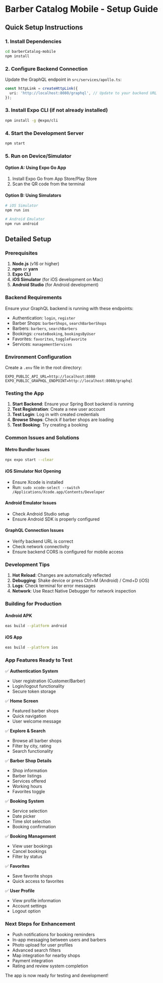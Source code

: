# Barber Catalog Mobile - Setup Guide

## Quick Setup Instructions

### 1. Install Dependencies

```bash
cd barberCatalog-mobile
npm install
```

### 2. Configure Backend Connection

Update the GraphQL endpoint in `src/services/apollo.ts`:

```typescript
const httpLink = createHttpLink({
  uri: 'http://localhost:8080/graphql', // Update to your backend URL
});
```

### 3. Install Expo CLI (if not already installed)

```bash
npm install -g @expo/cli
```

### 4. Start the Development Server

```bash
npm start
```

### 5. Run on Device/Simulator

#### Option A: Using Expo Go App
1. Install Expo Go from App Store/Play Store
2. Scan the QR code from the terminal

#### Option B: Using Simulators
```bash
# iOS Simulator
npm run ios

# Android Emulator
npm run android
```

## Detailed Setup

### Prerequisites

1. **Node.js** (v16 or higher)
2. **npm** or **yarn**
3. **Expo CLI**
4. **iOS Simulator** (for iOS development on Mac)
5. **Android Studio** (for Android development)

### Backend Requirements

Ensure your GraphQL backend is running with these endpoints:

- Authentication: `login`, `register`
- Barber Shops: `barberShops`, `searchBarberShops`
- Barbers: `barbers`, `searchBarbers`
- Bookings: `createBooking`, `bookingsByUser`
- Favorites: `favorites`, `toggleFavorite`
- Services: `managementServices`

### Environment Configuration

Create a `.env` file in the root directory:

```env
EXPO_PUBLIC_API_URL=http://localhost:8080
EXPO_PUBLIC_GRAPHQL_ENDPOINT=http://localhost:8080/graphql
```

### Testing the App

1. **Start Backend**: Ensure your Spring Boot backend is running
2. **Test Registration**: Create a new user account
3. **Test Login**: Log in with created credentials
4. **Browse Shops**: Check if barber shops are loading
5. **Test Booking**: Try creating a booking

### Common Issues and Solutions

#### Metro Bundler Issues
```bash
npx expo start --clear
```

#### iOS Simulator Not Opening
- Ensure Xcode is installed
- Run: `sudo xcode-select --switch /Applications/Xcode.app/Contents/Developer`

#### Android Emulator Issues
- Check Android Studio setup
- Ensure Android SDK is properly configured

#### GraphQL Connection Issues
- Verify backend URL is correct
- Check network connectivity
- Ensure backend CORS is configured for mobile access

### Development Tips

1. **Hot Reload**: Changes are automatically reflected
2. **Debugging**: Shake device or press Ctrl+M (Android) / Cmd+D (iOS)
3. **Logs**: Check terminal for error messages
4. **Network**: Use React Native Debugger for network inspection

### Building for Production

#### Android APK
```bash
eas build --platform android
```

#### iOS App
```bash
eas build --platform ios
```

### App Features Ready to Test

✅ **Authentication System**
- User registration (Customer/Barber)
- Login/logout functionality
- Secure token storage

✅ **Home Screen**
- Featured barber shops
- Quick navigation
- User welcome message

✅ **Explore & Search**
- Browse all barber shops
- Filter by city, rating
- Search functionality

✅ **Barber Shop Details**
- Shop information
- Barber listings
- Services offered
- Working hours
- Favorites toggle

✅ **Booking System**
- Service selection
- Date picker
- Time slot selection
- Booking confirmation

✅ **Booking Management**
- View user bookings
- Cancel bookings
- Filter by status

✅ **Favorites**
- Save favorite shops
- Quick access to favorites

✅ **User Profile**
- View profile information
- Account settings
- Logout option

### Next Steps for Enhancement

- Push notifications for booking reminders
- In-app messaging between users and barbers
- Photo upload for user profiles
- Advanced search filters
- Map integration for nearby shops
- Payment integration
- Rating and review system completion

The app is now ready for testing and development!